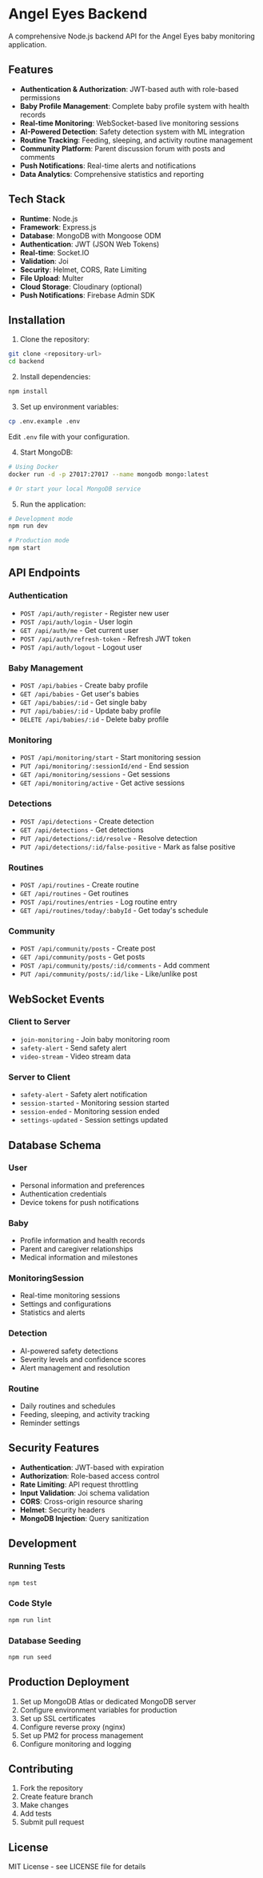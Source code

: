 # Angel Eyes Backend

A comprehensive Node.js backend API for the Angel Eyes baby monitoring application.

## Features

- **Authentication & Authorization**: JWT-based auth with role-based permissions
- **Baby Profile Management**: Complete baby profile system with health records
- **Real-time Monitoring**: WebSocket-based live monitoring sessions
- **AI-Powered Detection**: Safety detection system with ML integration
- **Routine Tracking**: Feeding, sleeping, and activity routine management
- **Community Platform**: Parent discussion forum with posts and comments
- **Push Notifications**: Real-time alerts and notifications
- **Data Analytics**: Comprehensive statistics and reporting

## Tech Stack

- **Runtime**: Node.js
- **Framework**: Express.js
- **Database**: MongoDB with Mongoose ODM
- **Authentication**: JWT (JSON Web Tokens)
- **Real-time**: Socket.IO
- **Validation**: Joi
- **Security**: Helmet, CORS, Rate Limiting
- **File Upload**: Multer
- **Cloud Storage**: Cloudinary (optional)
- **Push Notifications**: Firebase Admin SDK

## Installation

1. Clone the repository:
```bash
git clone <repository-url>
cd backend
```

2. Install dependencies:
```bash
npm install
```

3. Set up environment variables:
```bash
cp .env.example .env
```
Edit `.env` file with your configuration.

4. Start MongoDB:
```bash
# Using Docker
docker run -d -p 27017:27017 --name mongodb mongo:latest

# Or start your local MongoDB service
```

5. Run the application:
```bash
# Development mode
npm run dev

# Production mode
npm start
```

## API Endpoints

### Authentication
- `POST /api/auth/register` - Register new user
- `POST /api/auth/login` - User login
- `GET /api/auth/me` - Get current user
- `POST /api/auth/refresh-token` - Refresh JWT token
- `POST /api/auth/logout` - Logout user

### Baby Management
- `POST /api/babies` - Create baby profile
- `GET /api/babies` - Get user's babies
- `GET /api/babies/:id` - Get single baby
- `PUT /api/babies/:id` - Update baby profile
- `DELETE /api/babies/:id` - Delete baby profile

### Monitoring
- `POST /api/monitoring/start` - Start monitoring session
- `PUT /api/monitoring/:sessionId/end` - End session
- `GET /api/monitoring/sessions` - Get sessions
- `GET /api/monitoring/active` - Get active sessions

### Detections
- `POST /api/detections` - Create detection
- `GET /api/detections` - Get detections
- `PUT /api/detections/:id/resolve` - Resolve detection
- `PUT /api/detections/:id/false-positive` - Mark as false positive

### Routines
- `POST /api/routines` - Create routine
- `GET /api/routines` - Get routines
- `POST /api/routines/entries` - Log routine entry
- `GET /api/routines/today/:babyId` - Get today's schedule

### Community
- `POST /api/community/posts` - Create post
- `GET /api/community/posts` - Get posts
- `POST /api/community/posts/:id/comments` - Add comment
- `PUT /api/community/posts/:id/like` - Like/unlike post

## WebSocket Events

### Client to Server
- `join-monitoring` - Join baby monitoring room
- `safety-alert` - Send safety alert
- `video-stream` - Video stream data

### Server to Client
- `safety-alert` - Safety alert notification
- `session-started` - Monitoring session started
- `session-ended` - Monitoring session ended
- `settings-updated` - Session settings updated

## Database Schema

### User
- Personal information and preferences
- Authentication credentials
- Device tokens for push notifications

### Baby
- Profile information and health records
- Parent and caregiver relationships
- Medical information and milestones

### MonitoringSession
- Real-time monitoring sessions
- Settings and configurations
- Statistics and alerts

### Detection
- AI-powered safety detections
- Severity levels and confidence scores
- Alert management and resolution

### Routine
- Daily routines and schedules
- Feeding, sleeping, and activity tracking
- Reminder settings

## Security Features

- **Authentication**: JWT-based with expiration
- **Authorization**: Role-based access control
- **Rate Limiting**: API request throttling
- **Input Validation**: Joi schema validation
- **CORS**: Cross-origin resource sharing
- **Helmet**: Security headers
- **MongoDB Injection**: Query sanitization

## Development

### Running Tests
```bash
npm test
```

### Code Style
```bash
npm run lint
```

### Database Seeding
```bash
npm run seed
```

## Production Deployment

1. Set up MongoDB Atlas or dedicated MongoDB server
2. Configure environment variables for production
3. Set up SSL certificates
4. Configure reverse proxy (nginx)
5. Set up PM2 for process management
6. Configure monitoring and logging

## Contributing

1. Fork the repository
2. Create feature branch
3. Make changes
4. Add tests
5. Submit pull request

## License

MIT License - see LICENSE file for details
